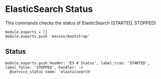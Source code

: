 
# ElasticSearch Status

This commands checks the status of ElasticSearch (STARTED, STOPPED)

    module.exports = []
    module.exports.push 'masson/bootstrap'

## Status

    module.exports.push header: 'ES # Status', label_true: 'STARTED', label_false: 'STOPPED', handler: ->
      @service_status name: 'elasticsearch'

